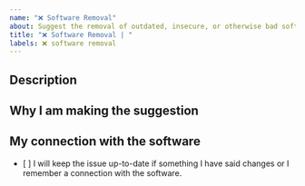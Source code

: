 ```yaml
---
name: "❌ Software Removal"
about: Suggest the removal of outdated, insecure, or otherwise bad software.
title: "❌ Software Removal | "
labels: ❌ software removal
---
```


## Description



## Why I am making the suggestion

<!-- Anything you would like to tell us about the software? -->


## My connection with the software

<!-- Are you the author? Competitor? Just hating the software with passsion for some reason? -->

- [ ] I will keep the issue up-to-date if something I have said changes or I remember a connection with the software.
